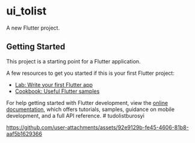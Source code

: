 # ui_tolist

A new Flutter project.

## Getting Started

This project is a starting point for a Flutter application.

A few resources to get you started if this is your first Flutter project:

- [Lab: Write your first Flutter app](https://docs.flutter.dev/get-started/codelab)
- [Cookbook: Useful Flutter samples](https://docs.flutter.dev/cookbook)

For help getting started with Flutter development, view the
[online documentation](https://docs.flutter.dev/), which offers tutorials,
samples, guidance on mobile development, and a full API reference.
#   t u d o l i s t b u r o s y i 
 
 

https://github.com/user-attachments/assets/92e9129b-fe45-4606-81b8-aaf5b1629366

